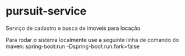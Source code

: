 # pursuit-service
Serviço de cadastro e busca de imoveis para locação

Para rodar o sistema localmente use a seguinte linha de comando do maven: spring-boot:run -Dspring-boot.run.fork=false
